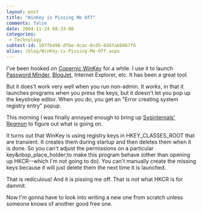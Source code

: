 ```yaml
---
layout: post
title: "WinKey is Pissing Me Off"
comments: false
date: 2004-11-24 08:33:00
categories:
 - Technology
subtext-id: 107fb498-dfbe-4cac-8cd5-6d4fabb0b7f6
alias: /blog/WinKey-is-Pissing-Me-Off.aspx
---
```



I've been hooked on [Copernic WinKey](http://www.copernic.com/winkey/) for a while. I use it to launch [Password Minder](http://www.pluralsight.com/tools.aspx), [BlogJet](http://www.blogjet.com/), Internet Explorer, etc. It has been a great tool.

But it does't work very well when you run non-admin. It _works_, in that it launches programs when you press the keys, but it doesn't let you pop up the keystroke editor. When you do, you get an "Error creating system registry entry" popup.

This morning I was finally annoyed enough to bring up [Sysinternals'](http://www.sysinternals.com/) [Regmon](http://www.sysinternals.com/ntw2k/source/regmon.shtml) to figure out what is going on.

It turns out that WinKey is using registry keys in HKEY_CLASSES_ROOT that are transient. It creates them during startup and then deletes them when it is done. So you can't adjust the permissions on a particular key&nbsp_place_holder;to make this program behave (other than opening up HKCR--which I'm not going to do). You can't manually create the missing keys because it will just delete them the next time it is launched.

That is rediculous! And it is pissing me off. That is _not_ what HKCR is for dammit.

Now I'm gonna have to look into writing a new one from scratch unless someone knows of another good free one.
